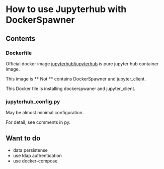 # How to use Jupyterhub with DockerSpawner
## Contents
### Dockerfile
Official docker image [jupyterhub/jupyterhub](https://hub.docker.com/r/jupyterhub/jupyterhub/) is pure jupyter hub container image.

This image is ** Not ** contains DockerSpawner and jupyter_client.

This Docker file is installing dockerspwaner and jupyter_client.

### jupyterhub_config.py
May be almost minimal configuration.

For detail, see comments in py.

## Want to do
- data persistense
- use ldap authentication
- use docker-compose

